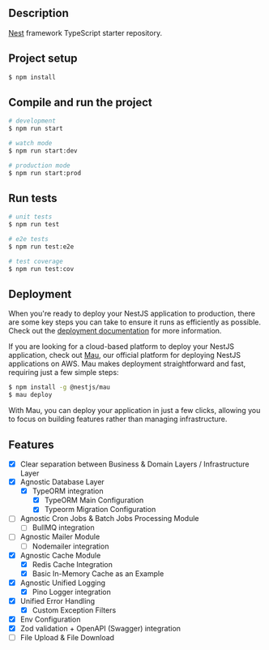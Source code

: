 ## Description

[Nest](https://github.com/nestjs/nest) framework TypeScript starter repository.

## Project setup

```bash
$ npm install
```

## Compile and run the project

```bash
# development
$ npm run start

# watch mode
$ npm run start:dev

# production mode
$ npm run start:prod
```

## Run tests

```bash
# unit tests
$ npm run test

# e2e tests
$ npm run test:e2e

# test coverage
$ npm run test:cov
```

## Deployment

When you're ready to deploy your NestJS application to production, there are some key steps you can take to ensure it runs as efficiently as possible. Check out the [deployment documentation](https://docs.nestjs.com/deployment) for more information.

If you are looking for a cloud-based platform to deploy your NestJS application, check out [Mau](https://mau.nestjs.com), our official platform for deploying NestJS applications on AWS. Mau makes deployment straightforward and fast, requiring just a few simple steps:

```bash
$ npm install -g @nestjs/mau
$ mau deploy
```

With Mau, you can deploy your application in just a few clicks, allowing you to focus on building features rather than managing infrastructure.

## Features

- [x] Clear separation between Business & Domain Layers / Infrastructure Layer
- [x] Agnostic Database Layer
  - [x] TypeORM integration
    - [x] TypeORM Main Configuration
    - [x] Typeorm Migration Configuration
- [ ] Agnostic Cron Jobs & Batch Jobs Processing Module
  - [ ] BullMQ integration
- [ ] Agnostic Mailer Module
  - [ ] Nodemailer integration
- [x] Agnostic Cache Module
  - [x] Redis Cache Integration
  - [x] Basic In-Memory Cache as an Example
- [x] Agnostic Unified Logging
  - [x] Pino Logger integration
- [x] Unified Error Handling
  - [x] Custom Exception Filters
- [x] Env Configuration
- [x] Zod validation + OpenAPI (Swagger) integration
- [ ] File Upload & File Download
